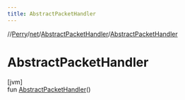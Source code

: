 ```yaml
---
title: AbstractPacketHandler
---
```

//[Perry](../../../index.html)/[net](../index.html)/[AbstractPacketHandler](index.html)/[AbstractPacketHandler](-abstract-packet-handler.html)



# AbstractPacketHandler



[jvm]\
fun [AbstractPacketHandler](-abstract-packet-handler.html)()




